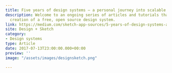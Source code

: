 ```yaml
---
title: Five years of design systems – a personal journey into scalable design
description: Welcome to an ongoing series of articles and tutorials that will lead to the
  creation of a free, open source design system.
link: https://medium.com/sketch-app-sources/5-years-of-design-systems-a-personal-journey-into-modulated-scale-able-design-ca1fd9b5cb26
site: Design + Sketch
category:
- Design systems
type: Article
date: 2017-07-13T23:00:00.000+00:00
preview: ''
image: "/assets/images/designsketch.png"

---
```

